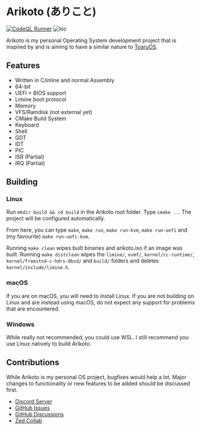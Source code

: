 # Arikoto (ありこと)
[![CodeQL Runner](https://github.com/AFellowSpeedrunner/arikoto/actions/workflows/codeql.yml/badge.svg)](https://github.com/AFellowSpeedrunner/arikoto/actions/workflows/codeql.yml) ![loc](https://tokei.rs/b1/github/IAmTheNerdNextDoor/arikoto)

Arikoto is my personal Operating System development project that is inspired by and is aiming to have a similar nature to [ToaruOS](https://github.com/klange/toaruos).

## Features

- Written in C/inline and normal Assembly
- 64-bit
- UEFI + BIOS support
- Limine boot protocol
- Memory
- VFS/Ramdisk (not external yet)
- CMake Build System
- Keyboard
- Shell
- GDT
- IDT
- PIC
- ISR (Partial)
- IRQ (Partial)

## Building

### Linux

Run `mkdir build && cd build` in the Arikoto root folder. Type `cmake ..`. The project will be configured automatically.

From here, you can type `make`, `make run`, `make run-kvm`, `make run-uefi` and (my favourite) `make run-uefi-kvm`.

Running `make clean` wipes built binaries and arikoto.iso if an image was built. Running `make distclean` wipes the `limine/`, `ovmf/`, `kernel/cc-runtime/`, `kernel/freestnd-c-hdrs-0bsd/` and `build/` folders and deletes `kernel/include/limine.h`.

### macOS

If you are on macOS, you will need to install Linux. If you are not building on Linux and are instead using macOS, do not expect any support for problems that are encountered.

### Windows

While really not recommended, you could use WSL. I still recommend you use Linux natively to build Arikoto.

## Contributions

While Arikoto is my personal OS project, bugfixes would help a lot. Major changes to functionality or new features to be added should be discussed first.

- [Discord Server](https://discord.gg/UczSZb7s7B)
- [GitHub Issues](https://github.com/IAmTheNerdNextDoor/arikoto/issues)
- [GitHub Discussions](https://github.com/IAmTheNerdNextDoor/arikoto/discussions)
- [Zed Collab](https://zed.dev/channel/Arikoto-19596)
